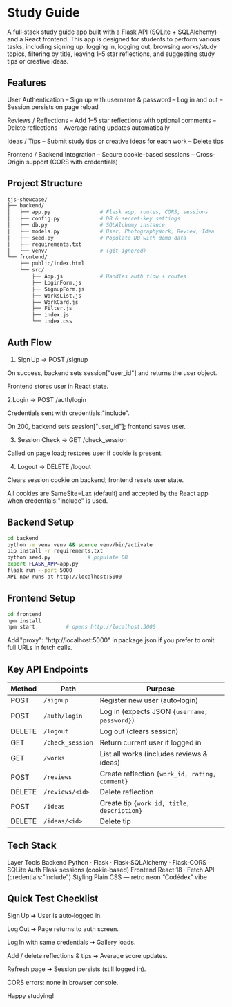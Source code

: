 # Study Guide 
A full‑stack study guide app built with a Flask API (SQLite + SQLAlchemy) and a React frontend.
This app is designed for students to perform various tasks, including signing up, logging in, logging out, browsing works/study topics, filtering by title, leaving 1–5 star reflections, and suggesting study tips or creative ideas.

## Features
User Authentication
– Sign up with username & password
– Log in and out
– Session persists on page reload


Reviews / Reflections
– Add 1–5 star reflections with optional comments
– Delete reflections
– Average rating updates automatically

Ideas / Tips
– Submit study tips or creative ideas for each work
– Delete tips

Frontend / Backend Integration
– Secure cookie-based sessions
– Cross-Origin support (CORS with credentials)


## Project Structure
```bash
tjs‑showcase/
├── backend/
│   ├── app.py                # Flask app, routes, CORS, sessions
│   ├── config.py             # DB & secret‑key settings
│   ├── db.py                 # SQLAlchemy instance
│   ├── models.py             # User, PhotographyWork, Review, Idea
│   ├── seed.py               # Populate DB with demo data
│   ├── requirements.txt
│   └── venv/                 # (git‑ignored)
└── frontend/
    ├── public/index.html
    └── src/
        ├── App.js            # Handles auth flow + routes
        ├── LoginForm.js
        ├── SignupForm.js
        ├── WorksList.js
        ├── WorkCard.js
        ├── Filter.js
        ├── index.js
        └── index.css
```


## Auth Flow
1. Sign Up → POST /signup

On success, backend sets session["user_id"] and returns the user object.

Frontend stores user in React state.

2.Login → POST /auth/login

Credentials sent with credentials:"include".

On 200, backend sets session["user_id"]; frontend saves user.

3. Session Check → GET /check_session

Called on page load; restores user if cookie is present.

4. Logout → DELETE /logout

Clears session cookie on backend; frontend resets user state.

All cookies are SameSite=Lax (default) and accepted by the React app when credentials:"include" is used.

## Backend Setup
```bash
cd backend
python -m venv venv && source venv/bin/activate
pip install -r requirements.txt
python seed.py            # populate DB
export FLASK_APP=app.py
flask run --port 5000
API now runs at http://localhost:5000
```


## Frontend Setup
```bash
cd frontend
npm install
npm start          # opens http://localhost:3000
```

Add "proxy": "http://localhost:5000" in package.json if you prefer to omit full URLs in fetch calls.

## Key API Endpoints

| Method | Path               | Purpose                                               |
|--------|--------------------|--------------------------------------------------------|
| POST   | `/signup`          | Register new user (auto‑login)                        |
| POST   | `/auth/login`      | Log in (expects JSON `{username, password}`)         |
| DELETE | `/logout`          | Log out (clears session)                              |
| GET    | `/check_session`   | Return current user if logged in                      |
| GET    | `/works`           | List all works (includes reviews & ideas)             |
| POST   | `/reviews`         | Create reflection `{work_id, rating, comment}`        |
| DELETE | `/reviews/<id>`    | Delete reflection                                     |
| POST   | `/ideas`           | Create tip `{work_id, title, description}`            |
| DELETE | `/ideas/<id>`      | Delete tip                                            |


## Tech Stack
Layer	Tools
Backend	Python · Flask · Flask‑SQLAlchemy · Flask‑CORS · SQLite
Auth	Flask sessions (cookie‑based)
Frontend	React 18 · Fetch API (credentials:"include")
Styling	Plain CSS — retro neon “Codédex” vibe

## Quick Test Checklist
Sign Up ➜ User is auto‑logged in.

Log Out ➜ Page returns to auth screen.

Log In with same credentials ➜ Gallery loads.

Add / delete reflections & tips ➜ Average score updates.

Refresh page ➜ Session persists (still logged in).

CORS errors: none in browser console.

Happy studying!
